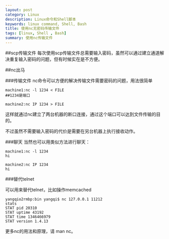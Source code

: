 ```yaml
---
layout: post
category: Linux
description: Linux命令和Shell脚本
keywords: linux command, Shell, Bash
title: 使用nc无密码传输文件
tags: [linux, Shell , Bash]
summary: 使用nc传输文件
---
```


##scp传输文件
每次使用scp传输文件总需要输入密码，虽然可以通过建立通道解决重复输入密码的问题，但有时候实在是不方便。

##nc出马

###传输文件
nc命令可以方便的解决传输文件需要密码的问题，用法很简单

	machine1:nc -l 1234 < FILE
	##1234是端口
	
	machine2:nc IP 1234 > FILE
	
这样就通过nc建立了两台机器的断口连接，通过这个端口可以达到文件传输的目的。

不过虽然不需要输入密码的代价是需要在另台机器上执行接收动作。


###聊天
当然也可以用类似方法进行聊天：
	
	machine1:nc -l 1234
	hi
	
	machine2:nc IP 1234
	hi
	
	
	
	
###替代telnet

可以用来替代telnet，比如操作memcached
	
	yangqio2rmbp:bin yangqi$ nc 127.0.0.1 11212
	stats
	STAT pid 20310
	STAT uptime 43192
	STAT time 1346466979
	STAT version 1.4.13
	
更多nc的用法和原理，请 man nc。 
	